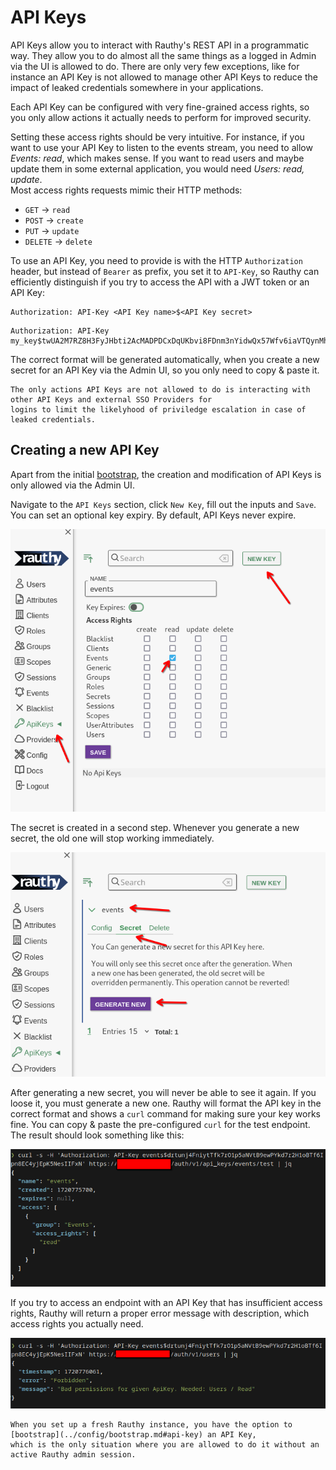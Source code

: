 # API Keys

API Keys allow you to interact with Rauthy's REST API in a programmatic way. They allow you to do almost all the same
things as a logged in Admin via the UI is allowed to do. There are only very few exceptions, like for instance an API
Key is not allowed to manage other API Keys to reduce the impact of leaked credentials somewhere in your applications.

Each API Key can be configured with very fine-grained access rights, so you only allow actions it actually needs to
perform for improved security.

Setting these access rights should be very intuitive. For instance, if you want to use your API Key to listen to the
events stream, you need to allow *Events: read*, which makes sense. If you want to read users and maybe update them in
some external application, you would need *Users: read, update*.  
Most access rights requests mimic their HTTP methods:

- `GET` -> `read`
- `POST` -> `create`
- `PUT` -> `update`
- `DELETE` -> `delete`

To use an API Key, you need to provide is with the HTTP `Authorization` header, but instead of `Bearer` as prefix, you
set it to `API-Key`, so Rauthy can efficiently distinguish if you try to access the API with a JWT token or an API Key:

```
Authorization: API-Key <API Key name>$<API Key secret>
```

```
Authorization: API-Key my_key$twUA2M7RZ8H3FyJHbti2AcMADPDCxDqUKbvi8FDnm3nYidwQx57Wfv6iaVTQynMh
```

The correct format will be generated automatically, when you create a new secret for an API Key via the Admin UI, so
you only need to copy & paste it.

```admonish info
The only actions API Keys are not allowed to do is interacting with other API Keys and external SSO Providers for
logins to limit the likelyhood of priviledge escalation in case of leaked credentials. 
```

## Creating a new API Key

Apart from the initial [bootstrap](../config/bootstrap.md#api-key), the creation and modification of API Keys is only
allowed via the Admin UI.

Navigate to the `API Keys` section, click `New Key`, fill out the inputs and `Save`. You can set an optional key expiry.
By default, API Keys never expire.

![api key create](../config/img/api_key_1.png)

The secret is created in a second step. Whenever you generate a new secret, the old one will stop working immediately.

![api key secret](../config/img/api_key_2.png)

After generating a new secret, you will never be able to see it again. If you loose it, you must generate a new one.
Rauthy will format the API key in the correct format and shows a `curl` command for making sure your key works fine.
You can copy & paste the pre-configured `curl` for the test endpoint. The result should look something like this:

![api key test](../config/img/api_key_test.png)

If you try to access an endpoint with an API Key that has insufficient access rights, Rauthy will return a proper
error message with description, which access rights you actually need.

![api key permission](../config/img/api_key_permission.png)

```admonish hint
When you set up a fresh Rauthy instance, you have the option to [bootstrap](../config/bootstrap.md#api-key) an API Key, 
which is the only situation where you are allowed to do it without an active Rauthy admin session.
```